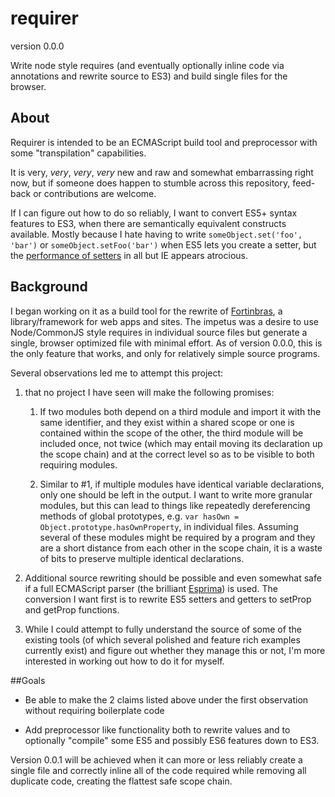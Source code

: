 requirer
================

version 0.0.0

Write node style requires (and eventually optionally inline code via
annotations and rewrite source to ES3) and build single files for the browser.

## About

Requirer is intended to be an ECMAScript build tool and preprocessor with
some "transpilation" capabilities.

It is very, _very_, *very*, *_very_* new and raw and somewhat embarrassing
right now, but if someone does happen to stumble across this repository, feed-
back or contributions are welcome.

If I can figure out how to do so reliably, I want to convert ES5+ syntax
features to ES3, when there are semantically equivalent constructs available.
Mostly because I hate having to write ```someObject.set('foo', 'bar')``` or
```someObject.setFoo('bar')``` when  ES5 lets you create a setter, but the
[performance of setters](http://jsperf.com/setter-v-no-setter) in all but IE
appears atrocious.

## Background

I began working on it as a build tool for the rewrite of
[Fortinbras](https://github.com/nfeldman/Fortinbras), a library/framework for
web apps and sites. The impetus was a desire to use Node/CommonJS style requires
in  individual source files but generate a single, browser optimized file with
minimal effort. As of version 0.0.0, this is the only feature that works, and
only for relatively simple source programs.

Several observations led me to attempt this project:

 1. that no project I have seen will make the following promises:

    1. If two modules both depend on a third module and import it with the
  same identifier, and they exist within a shared scope or one is contained
  within the scope of the other, the third module will be included once,
  not twice (which may entail moving its declaration up the scope chain)
  and at the correct level so as to be visible to both requiring modules.

    2. Similar to #1, if multiple modules have identical variable declarations,
  only one should be left in the output. I want to write more granular
  modules, but this can lead to things like repeatedly dereferencing methods
  of global prototypes, e.g. ```var hasOwn = Object.prototype.hasOwnProperty```,
  in individual files. Assuming several of these modules might be required
  by a program and they are a short distance from each other in the scope
  chain, it is a waste of bits to preserve multiple identical declarations.

 2. Additional source rewriting should be possible and even somewhat safe if
a full ECMAScript parser (the brilliant [Esprima](http://esprima.org/)) is used.
The conversion I want first is to rewrite ES5 setters and getters to setProp and
getProp functions.

 3. While I could attempt to fully understand the source of some of the existing
tools (of which several polished and feature rich examples currently exist) and
figure out whether they manage this or not, I'm more interested in working out
how to do it for myself.

##Goals

  - Be able to make the 2 claims listed above under the first observation
  without requiring boilerplate code

  - Add preprocessor like functionality both to rewrite values and to
  optionally "compile" some ES5 and possibly ES6 features down to ES3.

Version 0.0.1 will be achieved when it can more or less reliably create
a single file and correctly inline all of the code required while removing
all duplicate code, creating the flattest safe scope chain.
